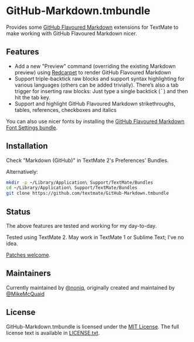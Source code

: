 # GitHub-Markdown.tmbundle
Provides some [GitHub Flavoured Markdown](https://help.github.com/articles/github-flavored-markdown/) extensions for TextMate to make working with GitHub Flavoured Markdown nicer.

## Features
- Add a new "Preview" command (overriding the existing Markdown preview) using [Redcarpet](https://github.com/vmg/redcarpet) to render GitHub Flavoured Markdown
- Support triple-backtick raw blocks and support syntax highlighting for various languages (others can be added trivially). There’s also a tab trigger for inserting raw blocks: Just type a single backtick (<kbd>`</kbd>) and then hit the tab key.
- Support and highlight GitHub Flavoured Markdown strikethroughs, tables, references, checkboxes and italics

You can also use nicer fonts by installing the [GitHub Flavoured Markdown Font Settings bundle](https://github.com/textmate/GitHub-Markdown-Font-Settings.tmbundle).

## Installation

Check "Markdown (GitHub)" in TextMate 2's Preferences' Bundles.

Alternatively:
```bash
mkdir -p ~/Library/Application\ Support/TextMate/Bundles
cd ~/Library/Application\ Support/TextMate/Bundles
git clone https://github.com/textmate/GitHub-Markdown.tmbundle
```

## Status
The above features are tested and working for my day-to-day.

Tested using TextMate 2. May work in TextMate 1 or Sublime Text; I've no idea.

[Patches welcome](https://github.com/textmate/GitHub-Markdown.tmbundle/pulls).

## Maintainers
Currently maintained by [@noniq](https://github.com/noniq), originally created and maintained by [@MikeMcQuaid](https://github.com/MikeMcQuaid)

## License
GitHub-Markdown.tmbundle is licensed under the [MIT License](http://en.wikipedia.org/wiki/MIT_License). The full license text is
available in
[LICENSE.txt](https://github.com/textmate/GitHub-Markdown.tmbundle/blob/master/LICENSE.txt).
